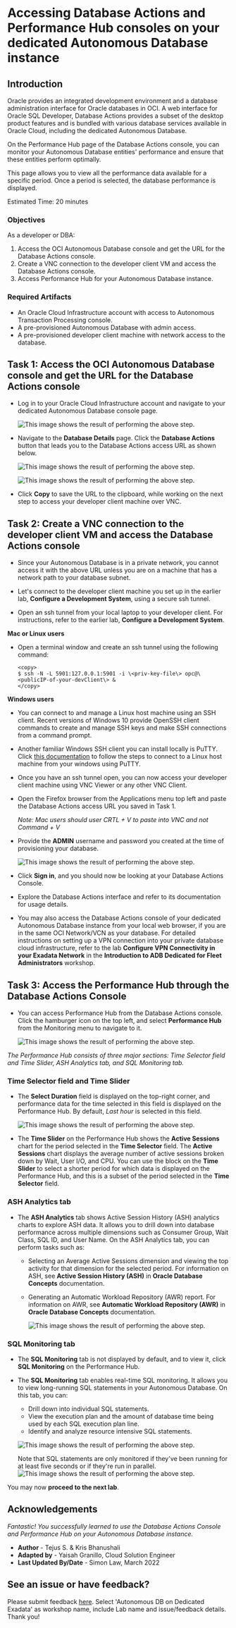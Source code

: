 # Accessing Database Actions and Performance Hub consoles on your dedicated Autonomous Database instance

## Introduction
Oracle  provides an integrated development environment and a database administration interface for Oracle databases in OCI. A web interface for Oracle SQL Developer, Database Actions provides a subset of the desktop product features and is bundled with various database services available in Oracle Cloud, including the dedicated Autonomous Database.

On the Performance Hub page of the Database Actions console, you can monitor your Autonomous Database entities' performance and ensure that these entities perform optimally.

This page allows you to view all the performance data available for a specific period. Once a period is selected, the database performance is displayed.

Estimated Time: 20 minutes

### Objectives

As a developer or DBA:

1. Access the OCI Autonomous Database console and get the URL for the Database Actions console.
2. Create a VNC connection to the developer client VM and access the Database Actions console.
3. Access Performance Hub for your Autonomous Database instance.

### Required Artifacts
- An Oracle Cloud Infrastructure account with access to Autonomous Transaction Processing console.
- A pre-provisioned Autonomous Database with admin access.
- A pre-provisioned developer client machine with network access to the database.

## Task 1: Access the OCI Autonomous Database console and get the URL for the Database Actions console

- Log in to your Oracle Cloud Infrastructure account and navigate to your dedicated Autonomous Database console page.

    ![This image shows the result of performing the above step.](./images/access_db_console.png " ")

- Navigate to the **Database Details** page. Click the **Database Actions** button that leads you to the Database Actions access URL as shown below.

    ![This image shows the result of performing the above step.](./images/dbactionsbutton.png " ")

    ![This image shows the result of performing the above step.](./images/dbactionsurl.png " ")

- Click **Copy** to save the URL to the clipboard, while working on the next step to access your developer client machine over VNC.

## Task 2: Create a VNC connection to the developer client VM and access the Database Actions console

- Since your Autonomous Database is in a private network, you cannot access it with the above URL unless you are on a machine that has a network path to your database subnet.

- Let's connect to the developer client machine you set up in the earlier lab, **Configure a Development System**, using a secure ssh tunnel.

- Open an ssh tunnel from your local laptop to your developer client. For instructions, refer to the earlier lab, **Configure a Development System**.

**Mac or Linux users**

- Open a terminal window and create an ssh tunnel using the following command:

    ```
    <copy>
    $ ssh -N -L 5901:127.0.0.1:5901 -i \<priv-key-file\> opc@\<publicIP-of-your-devClient\> &
    </copy>
    ```

**Windows users**

- You can connect to and manage a Linux host machine using an SSH client. Recent versions of Windows 10 provide OpenSSH client commands to create and manage SSH keys and make SSH connections from a command prompt.

- Another familiar Windows SSH client you can install locally is PuTTY. Click [this documentation](https://docs.microsoft.com/en-us/azure/virtual-machines/linux/ssh-from-windows) to follow the steps to connect to a Linux host machine from your windows using PuTTY.

- Once you have an ssh tunnel open, you can now access your developer client machine using VNC Viewer or any other VNC Client.

- Open the Firefox browser from the Applications menu top left and paste the Database Actions access URL you saved in Task 1.

    *Note: Mac users should user CRTL + V to paste into VNC and not Command + V*

- Provide the **ADMIN** username and password you created at the time of provisioning your database.

    ![This image shows the result of performing the above step.](./images/dbactionslogin.png " ")

- Click **Sign in**, and you should now be looking at your Database Actions Console.

- Explore the Database Actions interface and refer to its documentation for usage details.

- You may also access the Database Actions console of your dedicated Autonomous Database instance from your local web browser, if you are in the same OCI Network/VCN as your database. For detailed instructions on setting up a VPN connection into your private database cloud infrastructure, refer to the lab **Configure VPN Connectivity in your Exadata Network** in the **Introduction to ADB Dedicated for Fleet Administrators** workshop.

## Task 3: Access the Performance Hub through the Database Actions Console

- You can access Performance Hub from the Database Actions console. Click the hamburger icon on the top left, and select **Performance Hub** from the Monitoring menu to navigate to it.

    ![This image shows the result of performing the above step.](./images/access_perfhub.png " ")

*The Performance Hub consists of three major sections: Time Selector field and Time Slider, ASH Analytics tab, and SQL Monitoring tab.*

### **Time Selector field and Time Slider**
- The **Select Duration** field is displayed on the top-right corner, and performance data for the time selected in this field is displayed on the Performance Hub. By default, *Last hour* is selected in this field.

    ![This image shows the result of performing the above step.](./images/perfhub_slider.png " ")

- The **Time Slider** on the Performance Hub shows the **Active Sessions** chart for the period selected in the **Time Selector** field. The **Active Sessions** chart displays the average number of active sessions broken down by Wait, User I/O, and CPU. You can use the block on the **Time Slider** to select a shorter period for which data is displayed on the Performance Hub, and this is a subset of the period selected in the **Time Selector** field.

### **ASH Analytics tab**
- The **ASH Analytics** tab shows Active Session History (ASH) analytics charts to explore ASH data. It allows you to drill down into database performance across multiple dimensions such as Consumer Group, Wait Class, SQL ID, and User Name. On the ASH Analytics tab, you can perform tasks such as:

  - Selecting an Average Active Sessions dimension and viewing the top activity for that dimension for the selected period. For information on ASH, see **Active Session History (ASH)** in **Oracle Database Concepts** documentation.

  - Generating an Automatic Workload Repository (AWR) report. For information on AWR, see **Automatic Workload Repository (AWR)** in **Oracle Database Concepts** documentation.

    ![This image shows the result of performing the above step.](./images/ash_analytics.png " ")

### **SQL Monitoring tab**
- The **SQL Monitoring** tab is not displayed by default, and to view it, click **SQL Monitoring** on the Performance Hub.

- The **SQL Monitoring** tab enables real-time SQL monitoring. It allows you to view long-running SQL statements in your Autonomous Database. On this tab, you can:

    - Drill down into individual SQL statements.
    - View the execution plan and the amount of database time being used by each SQL execution plan line.
    - Identify and analyze resource intensive SQL statements.

    ![This image shows the result of performing the above step.](./images/sql_monitoring.png " ")

    Note that SQL statements are only monitored if they've been running for at least five seconds or if they're run in parallel.
    ![This image shows the result of performing the above step.](./images/sql_monitoring_details.png " ")

You may now **proceed to the next lab**.

## Acknowledgements

*Fantastic! You successfully learned to use the Database Actions Console and Performance Hub on your Autonomous Database instance.*

- **Author** - Tejus S. & Kris Bhanushali
- **Adapted by** -  Yaisah Granillo, Cloud Solution Engineer
- **Last Updated By/Date** - Simon Law, March 2022


## See an issue or have feedback?  
Please submit feedback [here](https://apexapps.oracle.com/pls/apex/f?p=133:1:::::P1_FEEDBACK:1).   Select 'Autonomous DB on Dedicated Exadata' as workshop name, include Lab name and issue/feedback details. Thank you!
